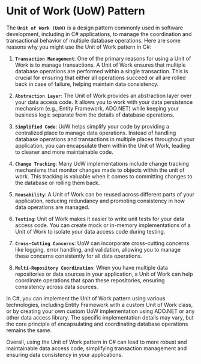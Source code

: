 # Unit of Work (UoW) Pattern

The **`Unit of Work (UoW)`** is a design pattern commonly used in software development, including in C# applications, to manage the coordination and transactional behavior of multiple database operations. Here are some reasons why you might use the Unit of Work pattern in C#:

1. **`Transaction Management`**: One of the primary reasons for using a Unit of Work is to manage transactions. A Unit of Work ensures that multiple database operations are performed within a single transaction. This is crucial for ensuring that either all operations succeed or all are rolled back in case of failure, helping maintain data consistency.

2. **`Abstraction Layer`**: The Unit of Work provides an abstraction layer over your data access code. It allows you to work with your data persistence mechanism (e.g., Entity Framework, ADO.NET) while keeping your business logic separate from the details of database operations.

3. **`Simplified Code`**: UoW helps simplify your code by providing a centralized place to manage data operations. Instead of handling database operations and transactions in multiple places throughout your application, you can encapsulate them within the Unit of Work, leading to cleaner and more maintainable code.

4. **`Change Tracking`**: Many UoW implementations include change tracking mechanisms that monitor changes made to objects within the unit of work. This tracking is valuable when it comes to committing changes to the database or rolling them back.

5. **`Reusability`**: A Unit of Work can be reused across different parts of your application, reducing redundancy and promoting consistency in how data operations are managed.

6. **`Testing`**: Unit of Work makes it easier to write unit tests for your data access code. You can create mock or in-memory implementations of a Unit of Work to isolate your data access code during testing.

7. **`Cross-Cutting Concerns`**: UoW can incorporate cross-cutting concerns like logging, error handling, and validation, allowing you to manage these concerns consistently for all data operations.

8. **`Multi-Repository Coordination`**: When you have multiple data repositories or data sources in your application, a Unit of Work can help coordinate operations that span these repositories, ensuring consistency across data sources.

In C#, you can implement the Unit of Work pattern using various technologies, including Entity Framework with a custom Unit of Work class, or by creating your own custom UoW implementation using ADO.NET or any other data access library. The specific implementation details may vary, but the core principle of encapsulating and coordinating database operations remains the same.

Overall, using the Unit of Work pattern in C# can lead to more robust and maintainable data access code, simplifying transaction management and ensuring data consistency in your applications.
